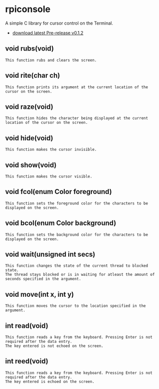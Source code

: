 # rpiconsole     

A simple C library for cursor control on the Terminal. 


* [download latest Pre-release v0.1.2](https://github.com/RajeshPatkarInstitute/RpISE-Terminal/releases/tag/v0.1.2)




## void rubs(void)

    This function rubs and clears the screen.

## void rite(char ch)

    This function prints its argument at the current location of the cursor on the screen.  

## void raze(void)

    This function hides the character being displayed at the current location of the cursor on the screen.

## void hide(void)

    This function makes the cursor invisible.

## void show(void)

    This function makes the cursor visible.

## void fcol(enum Color foreground)

    This function sets the foreground color for the characters to be displayed on the screen.

## void bcol(enum Color background)

    This function sets the background color for the characters to be displayed on the screen. 

## void wait(unsigned int secs)

    This function changes the state of the current thread to blocked state. 
    The thread stays blocked or is in waiting for atleast the amount of seconds specified in the argument.


## void move(int x, int y)

    This function moves the cursor to the location specified in the argument.

## int read(void)

    This function reads a key from the keyboard. Pressing Enter is not required after the data entry. 
    The key entered is not echoed on the screen.

## int reed(void)

    This function reads a key from the keyboard. Pressing Enter is not required after the data entry. 
    The key entered is echoed on the screen.
